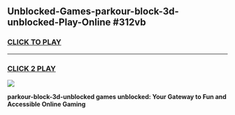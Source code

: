 
## Unblocked-Games-parkour-block-3d-unblocked-Play-Online #312vb
<h3>
<a href="https://news.freeplayer.one?title=parkour-block-3d-unblocked&ref=3">CLICK TO PLAY</a></h3>
<hr>

<h3>
<a href="https://news.freeplayer.one?title=parkour-block-3d-unblocked&ref=3">CLICK 2 PLAY</a>
  
</h3>

<a href="https://news.freeplayer.one?title=parkour-block-3d-unblocked&ref=3"><img src="https://clearcache.store/games.png"></a>


**parkour-block-3d-unblocked games unblocked: Your Gateway to Fun and Accessible Online Gaming**
